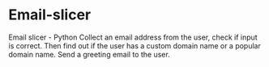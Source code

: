 # Email-slicer
Email slicer - Python
Collect an email address from the user, check if input is correct. Then find out if the user has a custom domain name or a popular domain name.  Send a greeting email to the user.
